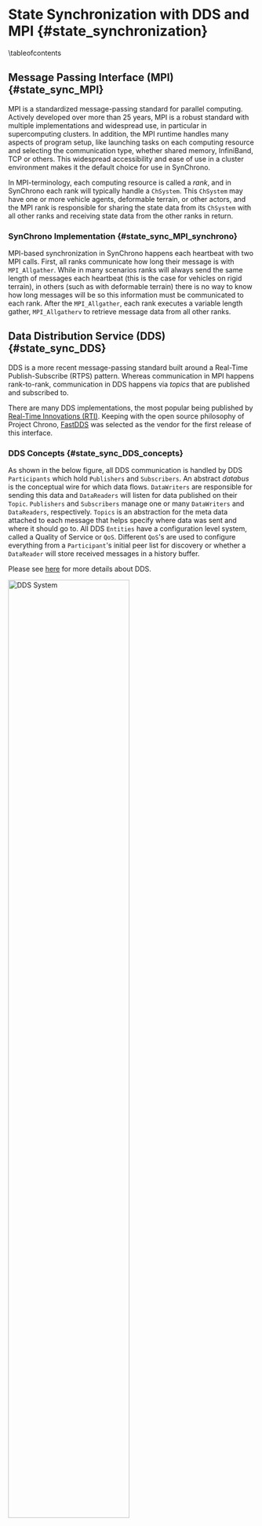 State Synchronization with DDS and MPI {#state_synchronization}
=============================================

\tableofcontents

## Message Passing Interface (MPI) {#state_sync_MPI}

MPI is a standardized message-passing standard for parallel computing. Actively developed over more than 25 years, MPI is a robust standard with multiple implementations and widespread use, in particular in supercomputing clusters. In addition, the MPI runtime handles many aspects of program setup, like launching tasks on each computing resource and selecting the communication type, whether shared memory, InfiniBand, TCP or others. This widespread accessibility and ease of use in a cluster environment makes it the default choice for use in SynChrono. 

In MPI-terminology, each computing resource is called a _rank_, and in SynChrono each rank will typically handle a `ChSystem`. This `ChSystem` may have one or more vehicle agents, deformable terrain, or other actors, and the MPI rank is responsible for sharing the state data from its `ChSystem` with all other ranks and receiving state data from the other ranks in return.

### SynChrono Implementation {#state_sync_MPI_synchrono}

MPI-based synchronization in SynChrono happens each heartbeat with two MPI calls. First, all ranks communicate how long their message is with `MPI_Allgather`. While in many scenarios ranks will always send the same length of messages each heartbeat (this is the case for vehicles on rigid terrain), in others (such as with deformable terrain) there is no way to know how long messages will be so this information must be communicated to each rank. After the `MPI_Allgather`, each rank executes a variable length gather, `MPI_Allgatherv` to retrieve message data from all other ranks.
## Data Distribution Service (DDS) {#state_sync_DDS}

DDS is a more recent message-passing standard built around a Real-Time Publish-Subscribe (RTPS) pattern. Whereas communication in MPI happens rank-to-rank, communication in DDS happens via _topics_ that are published and subscribed to.

There are many DDS implementations, the most popular being published by [Real-Time Innovations (RTI)](https://www.rti.com/products). Keeping with the open source philosophy of Project Chrono, [FastDDS](https://github.com/eProsima/Fast-DDS) was selected as the vendor for the first release of this interface. 

### DDS Concepts {#state_sync_DDS_concepts}

As shown in the below figure, all DDS communication is handled by DDS `Participants` which hold `Publishers` and `Subscribers`. An abstract _databus_ is the conceptual wire for which data flows. `DataWriters` are responsible for sending this data and `DataReaders` will listen for data published on their `Topic`. `Publishers` and `Subscribers` manage one or many `DataWriters` and `DataReaders`, respectively. `Topics` is an abstraction for the meta data attached to each message that helps specify where data was sent and where it should go to. All DDS `Entities` have a configuration level system, called a Quality of Service or `QoS`. Different `QoS`'s are used to configure everything from a `Participant`'s initial peer list for discovery or whether a `DataReader` will store received messages in a history buffer.

Please see [here](https://community.rti.com/static/documentation/connext-dds/5.2.0/doc/manuals/connext_dds/html_files/RTI_ConnextDDS_CoreLibraries_GettingStarted/Content/GettingStarted/An_Introduction_to_.htm) for more details about DDS.

<img src="http://www.projectchrono.org/assets/manual/synchrono_complicated_dds_system.png" alt="DDS System" width=70%>

### SynChrono Implementation {#state_sync_DDS_synchrono}

The SynChrono usage of DDS is meant to be as minimal as possible. A [SynChronoManager](@ref chrono::synchrono::SynChronoManager) has a handle to a single [SynCommunicator](@ref chrono::synchrono::SynCommunicator). Similar to MPI, a [SynDDSCommunicator](@ref chrono::synchrono::SynDDSCommunicator) must be created with the aforementioned classes to facilitate message passing. SynChrono level classes wrap the DDS concepts and provide accessors or setters to manipulate their configuration or create new entities. These include [SynDDSPublisher](@ref chrono::synchrono::SynDDSPublisher), [SynDDSSubscriber](@ref chrono::synchrono::SynDDSSubscriber), [SynDDSTopic](@ref chrono::synchrono::SynDDSTopic) and [more](group__synchrono__communication__dds.html).

## DDS-MPI Communication

_To be added_